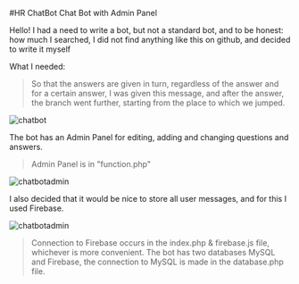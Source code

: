 #HR ChatBot
Chat Bot with Admin Panel

Hello! I had a need to write a bot, but not a standard bot, and to be honest:
how much I searched, I did not find anything like this on github, and decided to write it myself

What I needed:
  > So that the answers are given in turn, regardless of the answer
  > and for a certain answer, I was given this message, and after the answer, the branch went further, starting from the place to which we jumped.

![chatbot](https://i.ibb.co/SdTVv83/e9978c58-4f0f-40f0-9053-7ba941a7b5ec.jpg)

The bot has an Admin Panel for editing, adding and changing questions and answers.
> Admin Panel is in "function.php"

![chatbotadmin](https://i.ibb.co/4YG444r/Screenshot-4.png)

I also decided that it would be nice to store all user messages, and for this I used Firebase.

![chatbotadmin](https://i.ibb.co/QMDPWdY/57f05032-3156-4057-b16c-2c0faefc0405.jpg)

> Connection to Firebase occurs in the index.php & firebase.js file, whichever is more convenient.
The bot has two databases MySQL and Firebase, the connection to MySQL is made in the database.php file.
